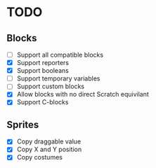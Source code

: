 # TODO
## Blocks
 - [ ] Support all compatible blocks
 - [x] Support reporters
 - [x] Support booleans
 - [ ] Support temporary variables
 - [ ] Support custom blocks
 - [x] Allow blocks with no direct Scratch equivilant
 - [x] Support C-blocks

## Sprites
 - [x] Copy draggable value
 - [x] Copy X and Y position
 - [x] Copy costumes
